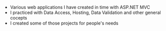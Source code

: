 * Various web applications I have created in time with ASP.NET MVC
* I practiced with Data Access, Hosting, Data Validation and other general cocepts
* I created some of those projects for people's needs

